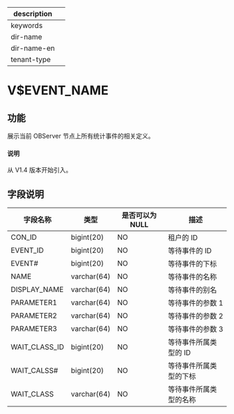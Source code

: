 |description||
|---|---|
|keywords||
|dir-name||
|dir-name-en||
|tenant-type||

# V$EVENT_NAME

## 功能

展示当前 OBServer 节点上所有统计事件的相关定义。

<main id="notice" type='explain'>
  <h4>说明</h4>
  <p>从 V1.4 版本开始引入。</p>
</main>

## 字段说明

|   **字段名称**    |   **类型**    | **是否可以为 NULL** |    **描述**    |
|---------------|-------------|----------------|--------------|
| CON_ID        | bigint(20)  | NO             | 租户的 ID       |
| EVENT_ID      | bigint(20)  | NO             | 等待事件的 ID     |
| EVENT#        | bigint(20)  | NO             | 等待事件的下标      |
| NAME          | varchar(64) | NO             | 等待事件的名称      |
| DISPLAY_NAME  | varchar(64) | NO             | 等待事件的别名      |
| PARAMETER1    | varchar(64) | NO             | 等待事件的参数 1    |
| PARAMETER2    | varchar(64) | NO             | 等待事件的参数 2    |
| PARAMETER3    | varchar(64) | NO             | 等待事件的参数 3    |
| WAIT_CLASS_ID | bigint(20)  | NO             | 等待事件所属类型的 ID |
| WAIT_CALSS#   | bigint(20)  | NO             | 等待事件所属类型的下标  |
| WAIT_CLASS    | varchar(64) | NO             | 等待事件所属类型的名称  |
